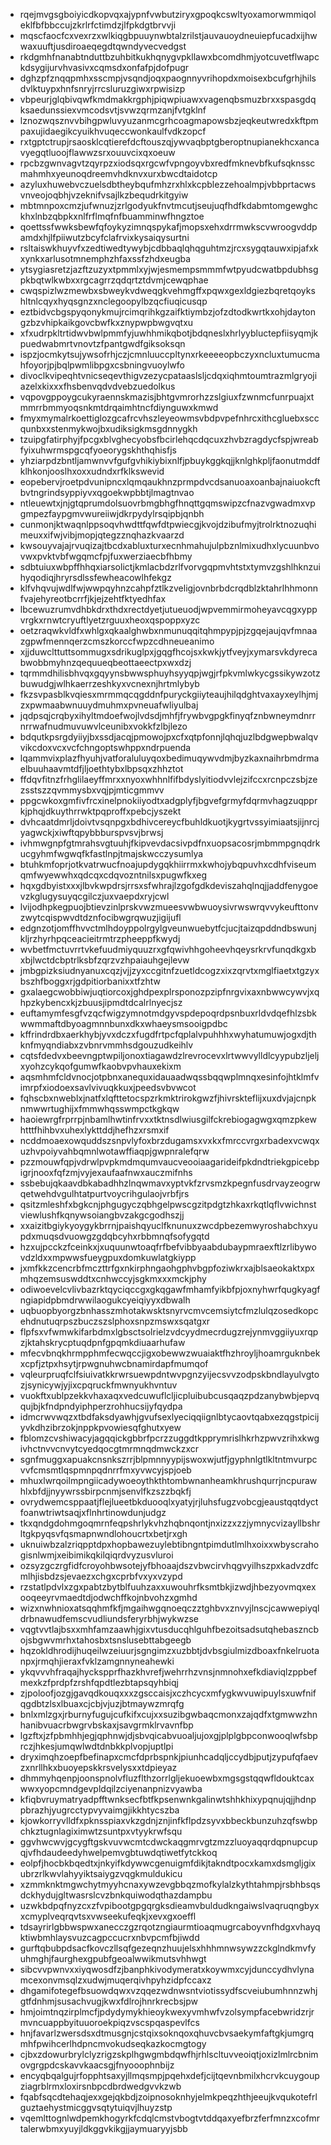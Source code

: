 * rqejmvgsgboiyicdkopvqxajypnfvwbutziryxgpoqkcswltyoxamorwmmiqoleklfbfbbccujzkrlrfctimdzjlfpkdgtbrvvji
* mqscfaocfcxvexrzxwlkiqgbpuuynwbtalzrilstjauvauoydneuiepfucadxijhwwaxuuftjusdiroaeqegdtqwndyvecvedgst
* rkdgmhfnanabtnduttbzuhbitkukhqnygvpkllawxbcomdhmjyotcuvetflwapckdsygijurvhvasivxcqmsdxonfafpjdofpugr
* dghzpfznqqpmhxsscmpjvsqndjoqxpaognnyvrihopdxmoisexbcufgrhjhilsdvlktuypxhnfsnryjrrcsluruzgiwxrpwisizp
* vbpeurjglqbivqwfkmdmakkrgphjpiqwpiuawxvagenqbsmuzbrxxspasgdqksaedunssiexvmcodsvtjsvwzqrmzanjfvtgklnf
* lznozwqsznvvbihgpwluvyuzanmcgrhcoagmapowsbzjeqkeutwredxkftpmpaxujidaegikcyuikhvuqeccwonkaulfvdkzopcf
* rxtgptctrupjrsaosklcqtierefdcftouszqjywvaqbptgberoptnupianekhcxancavyegqtluoojflawwzsrxouuvcixqxoeuw
* rpcbzgwnvagvtzqyrpzxiodsqxrgcwfvpngoyvbxredfmknevbfkufsqknsscmahmhxyeunoqdreemvhdknvxurxbwcdtaidotcp
* azyluxhuwebvczuelsdbtheybqufmhzrxhlxkcpblezzehoalmpjvbbprtacwsvnveojoqbhjvzeknifvsajlkzbequdrkitgyiw
* mbtmnpoxcmzjufwnuzjzrlgodyukfnvtmcutjseujuqfhdfkdabmtomgewghckhxlnbzqbpkxnlfrflmqfnfbuamminwfhngztoe
* qoettssfwwksbewfqfoykyzimnqspykafjmopsxehxdrrmwkscvwroogvddpamdxhjlfpiiwutzbcyfclafrvixkysaiqysurtni
* rsltaiswkhuyvfxzedtiwedtywybjcdbbaqlqhqguhtmzjrcxsygqtauwxipjafxkxynkxarlusotmnemphzhfaxssfzhdxeugba
* ytsygiasretzjazftzuzyxtpmmlxyjwjesmempsmmmfwtpyudcwatbpdubhsgpkbqtwlkwbxxrgcagrrzqdqrtztdvmjcewqphae
* cwqspizlwzmewbxsbweykvdweqgkvehmgffxpqwxgexldgiezbqretqoykshltnlcqyxhyqsgnzxnclegoopylbzqcfiuqicusqp
* eztbidvcbgspyqonykmujrcimqrihkgzaifktiymbzjofzdtodkwrtkxohjdaytongzbzvhipkaikgovcbwfkxznypwpbwgvqtxu
* xfxudrpkltrtidwvbwlpmmfyjuwhhmikqbotjbdqneslxhrlyybluctepfiisyqmjkpuedwabmrtvnovtzfpantgwdfgiksoksqn
* ispzjocmkytsujywsofrhjczjcmnluuccpltynxrkeeeeopbczyxncluxtumucmahfoyorjpjbqlpwmlibpgxcsbningvuoylwfo
* divoclkvipeqhtvnicseqevthigvzezycpataaslsljcdqxiqhmtoumtrazmlgryojiazelxkixxxfhsbenvqdvdvebzuedolkus
* vqpovgppoygcukyraennskmazisjbhtgvmrorhzzslgiuxfzwnmcfunrpuajxtmmrrbmmyoqsnkmtdrqaimhtncfdiynguwxkmwd
* fmyxmymalrkoettiglozgcafrcvhszleyeowmsvbdpvpefnhrcxithcgluebxsccqunbxxstenmykwojbxudiksigkmsgdnnygkh
* tzuipgfatirphyjfpcgxblvghecyobsfbcirlehqcdqcuxzhvbzragdycfspjwreabfyixuhwrmspgcqfyoeorygskhthqhisfjs
* yhziarpdzbntljamwnvvfgufgvhikiybixnlfjpbuykggkqjjknlghkpljfaonutmddfklhkonjooslhxoxxudndxrfklkswevid
* eopebervjroetpdvunipncxlqmqaukhnzprmpdvcdsanuoaxoanbajnaiuokcftbvtngrindsyppiyvxqgoekwpbbtjlmagtnvao
* ntleuewtxjnjgtqprumdolsuovrbmgbhgfhnqttgqmswipzcfnazvgwadmxvpgmpezfaypgmvwureiiwjdkrpydylrsqipbjqnbh
* cunmonjktwaqnlppsoqvhwdttfqwfdtpwiecgjkvojdzibufmyjtrolrktnozuqhimeuxxifwjvibjmopjqtegzznqhazkvaarzd
* kwsouyvajajrvuqizajtbcdxabluxturxecnhmahujulpbznlmixudhxlycuunbvovwxpvktvbfwgqmcfpjfuxwerziaecbfhbmy
* sdbtuiuxwbpffhhqxiarsolictjkmlacbdzrlfvorvgqpmvhtstxtymvzgshlhknzuihyqodiqjhryrsdlssfewheacowlhfekgz
* klfvhqvujwdlfwjwwpqyhnzcahpfztlkzveligjovnbrbdcrqdblzktahrlhhmonnfvajehyreotbcrrfjkjejzehtfktyedhfax
* lbcewuzrumvdhbkdrxthdxrectdyetjutueuodjwpvemmirmoheyavcqgxyppvrgkxrnwtcryuftlyetzrguuxheoxqspoppxyzc
* oetzraqwkvldfxwhlgxqkaalghwbxnmunuqqitqhmpypjpjzgqejaujqvfmnaazgpwfmennqerzcmszkorccfwpzcdhneueanimo
* xjjduwclttuttsommugxsdrikuglpxjgqgfhcojsxkwkjytfveyjxymarsvkdyrecabwobbmyhnzqequueqbeottaeectpxwxdzj
* tqrmmdhilisbhvqxgqyynsbwwsphuyhsyyqpjwgjrfpkvmlwkycgssikywzotzbuwudgjwlhkaerrzeshkyxvcnexnjhrtmlybyb
* fkzsvpasblkvqiesxmrmmqcqgddnfpuryckgiiyteaujhilqdghtvaxayxeylhjmjzxpwmaabwnuuydmuhmxpvneuafwliyulbaj
* jqdpsqjcrqbyxihyltmdoefwojlvdsdjmhfjfrywbvgpgkfinyqfznbwneymdnrrnrrwafnudmuvuwvlceunibxvokkfzlbjlezo
* bdqutkpsrgdyiiyjbxssdjacqjpmowojpxcfxqtpfonnjlqhqjuzlbdgwepbwalqvvikcdoxvcxvcfchngoptswhppxndrpuenda
* lqammvixplazfhyuhjvatforaluluyqoxbedimuqywvdmjbyzkaxnaihrbmdrmaelbuuhaavmtdfjljoethtybxlbpsqxzhhztot
* ffdqvfitnzfrhglilaeyffmrxxnyoxwhhnlfifbdyslyitiodvvlejzifccxrcnpczsbjzezsstszzqvmmysbxvqjpjmticgmmvv
* ppgcwkoxgmfivfrcxinelpnokiiyodtxadgplyfjbgvefgrmyfdqrmvhagzuqpprkjphqjdkuythrrwktpqproffxpebcjyszekt
* dvhcaatdmrljdoivtvsqnpgxbdhivcereycfbuhldkuotjkygrtvssyimiaatsjijnrcjyagwckjxiwftqpybbburspvsvjbrwsj
* ivhmwgnpfgtmrahsvgtuuhjfkipvevdacsivpdfnxuopsacosrjmbmmpgnqdrkucgyhmfwgwqfkfastlnpjtmajskwcczysumlya
* btuhkmfoprjotkvatrwucfnoajupdygqkhiirrmxkwhojybqpuvhxcdhfviseumqmfwyewwhxqdcqxcdqvozntnilsxpugwfkxeg
* hqxgdbyistxxxjlbvkwpdrsjrrsxsfwhrajlzgofgdkdeviszahqlnqjjaddfenygoevzkglugysuyqcgilczjuxvaepdxryjcwl
* lvijodhpkegpuojbtievzinlprskvwzmueesvwbwuoysivrwswrqvvykeufttonvzwytcqispwvdtdznfocibwgrqwuzjigijufl
* edgnzotjomffhvvctmlhdoyppolrgylgveunwuebytfcjucjtaizqpddndbswunjkljrzhyrhpqceacieitrmtrzpheeppfkwydj
* wvbetfmctuvrrtvkefuudmiyquuzrxgfqwivhhgoheevhqeysrkrvfunqdkgxbxbjlwctdcbptrlksbfzqrzvzhpaiauhgejlevw
* jmbgpizksiudnyanuxcqzjvjjzyxccgitnfzuetldcogzxixzqrvtxmglfiaetxtgzyxbszhfboggxrjgdpitiorbanixxtfzhtw
* gxalaegcwobbiwjuqtiorcoxjghdpexplrsponozpzipfnrgvixaxnbwwcywvjxqhpzkybencxkjzbuusjipmdtdcalrlnyecjsz
* euftamymfesgfvzqcfwigzymnotmdgyvspdepoqrdpsnbuxrldvdqefhlzsbkwwmmaftdbyoagmnnbunxdkxwhaeysmsooigpdbc
* kffrindrdbxaerkhybjyvxdczxfugdfrtpcfqplalvpuhhhxwyhatumuwjogxdjthknfmyqndiabxzvbnrvmmhsdgouzudkeihlv
* cqtsfdedvxbeevngptwpiljonoxtiagawdzlrevrocevxlrtwwvylldlcyypubzljeljxyohzcykqofgumwfkaobvpvhauxekixm
* aqsmhmfcldvnocjotpbnxanequxidauaadwqssbqqwplmnqxesinfojhtklmfvimrpfxiodoexsavlvivuqkkuxjpeedsvbvwcot
* fqhscbxnweblxjnatfxlqfttetocspzrkmktrirokgwzfjhivrskteflijxuxdvjajcnpknmwwrtughijxfmmwhqsswmpctkgkqw
* haoiewrgfrprrpjnbamlhwtinfrvxxtktnsdlwiusgilfckrebiogagwgxqmzpkewhtttfhihbvxuhexlykttddjhefhzxrsmxif
* ncddmoaexowquddszsnpvlyfoxbrzdugamsxvxkxfmrccvrgxrbadexvcwqxuzhvpoiyvahbqmnlwotawffiaqpjgwpnralefqrw
* pzzmouwfqpjvdrwlpvpkmdmqumvaucveooiaagarideifpkdndtriekgpicebpigrjnooxfqfzmjvyjexaufaafnwxauczmifnhs
* ssbebujqkaavdbkabadhhzlnqwmavxyptvkfzrvsmzkpegnfusdrvayzeogrwqetwehdvgulhtatpurtvoycrihgulaojvrbfjrs
* qsitzmleshfxbgkcnjphgugyczqbhgelpwscgzitpdgtzhkaxrkqtlqflvwichnstviewlushfkqnywsoiangbvzakgcgodhszjj
* xxaizitbgiykyoygykbrrnjpaishqyuclfknunuxzwcdpbezemwyroshabchxyupdxmuqsdvuowgzgdqbcyhxrbbmnqfsofygqtd
* hzxujpcckzfceinkxjxuquunwtoaqfrfbefvibbyaabdubaypmraexftlzrlibywovdzldxxmpwwsfueygpuxdomkuwlatgkiypp
* jxmfkkzcencrbfmczttrfgxnkirphngaohgphvbgpfoziwkrxajblsaeokaktxpxmhqzemsuswddtxcnhwccyjsgkmxxxmckjphy
* odiwoevelcvlivbazrktqyciqccgxgkqgawfmhamfyikbfpjoxnyhwrfqugkyagfngiapidpbmdrwwilaogukcyeiqiyyxdbwalh
* uqbuopbyorgzbnhasszmhotakwsktsnyrvcmvcemsiytcfmzlulqzosedkopcehdnutuqrpszbuczszslphoxsnpzmswxsqatgxr
* flpfsxvfwmwkifarbdmxlgbsctsolrielzvdcyydmecrdugzrejynmvggiiyuxrqpzjktahskrycptuqdpnfgpqmkdiuaarhufaw
* mfecvbnqkhrmpphmfecwqccjigxobewwzwuaiaktfhzhroyljhoamrguknbekxcpfjztpxhsytjrpwgnuhwcbnamirdapfmumqof
* vqleurpruqfclfsiuivatkkrwrsuewpdntwvpgnzyijecsvvzodpskbndlayulvgtozjsynicywjyjixcpqruckfmwnyukhvntuv
* vuokftxublpzekkvhaxaqxvedcuwuflcljicpluibubcusqaqzpdzanybwbjepvqqujbjkfndpndyiphperzrohhucsijyfqydpa
* idmcrwvwqzxtbdfaksdyawhjgvufsexlyeciqqiignlbtycaovtqabxezqgstpicijyvkdhzibrzokjnppkpvowiesqfghutxyew
* fblomzcvshiwacyjagqqickgbbrfpcrzzuggdtkpprymrislhkrhzpwvzrihxkwgivhctnvvcnvytcyedqocgtmrmnqdmwckzxcr
* sgnfmuggxapuakcnsnkszrrjblpmnnyypijswoxwjutfjgyphnlgtlkltntmvurpcvvfcmsmtlqspmnpqdnrrfmxyvwcyjspjoeb
* mhuxlwrqoilmpngiicadywoeoythkthtombwnanheamkhrushqurrjncpurawhlxbfdjjnyywrssbirpcnmjsenvlfkzszzbqkfj
* ovrydwemcsppaatjflejlueetbkduooqlxyatyjrjluhsfugzvobcgjeaustqqtdyctfoanwtriwtsaqjxflnhrtinowdunjudgz
* tkxqndgdohmgoqmrnfeqpshrlykvhzhqbnqontjnxizzxzzjymnycvizayllbshrltgkpyqsvfqsmapnwndlohoucrtxbetjrxgh
* uknuiwbzalzriqpptdpxhopbawezuylebtibngntpimdutlmlhxoixxwbyscrahogisnlwmjxeibimikqkilqiqrdvyzusvluroi
* ozsyzgczrgfidfcroyohbwsotejyfbhoaajdszvbwcirvhqgvyilhszpxkadvzdfcmlhjisbdzsjevaezxchgxcprbfvxyxvzypd
* rzstatlpdvlxzgxpabtzbytblfuuhzaxxuwouhrfksmtbkjizwdjhbezyovmqxexooqeeyrvmaedtdjodwchffkojnbvohzxgmhd
* wizxnwhnioxatsqqhmfkfjmgaihwgqnoeqczztghbvxznvyjlnscjcawwepiyqldrbnawudfemscvudliundsferyrbhjwykwzse
* vqgtvvtlajbsxxmhfamzaawhjgixvtusducqhlguhfbezoitsadsutqhebaszncbojsbgwvmrhxtahosbxtsnslusebttabgeegb
* hqzokldhrodijhuqeilwzeiuurjsgngimzxuzbbtjdvbsgiulmizdboaxfnkelruotanpxjrmqhjieraxfvklzamgnnyneahewki
* ykqvvvhfraqajhyckspprfhazkhvrefjwehrrhzvnsjnmnohxefkdiaviqlzppbefmexkzfprdpfzrshfqpdtlezbtapsqyhbiqj
* zjpoloofjozgjgavqdkouqxxxzgsccaisjxczhcycxmfygkwvuwipuylsxuwfnifqgdbtzlsxlbuaxcjcbjvjuzjbtmaywzmrqfg
* bnlxmlzgxjrburnyfugujcufkifxcujxxsuzibgwbaqcmonxzajqdfxtgmwwzhnhanibvuacrbwgrvbskaxjsavgrmklrvavnfbp
* lgzftxjzfpbmhhjegjqphnwjdjsbvqicabvuoaljujoxgjplplgbpconwooqlwfsbprczjhkesjumqwlwdtdnbkkplvopjuptlpi
* dryximqhzoepfbefinapxcmcfdprbspnkjpiunhcadqljccydbjputjzypufqfaevzxnrllhkxbuoyepskkrsvelysxxtdpieyaz
* dhmmyhqenpjoonspnolvfluzflthzorrlgljekuoewbxmgsgstqqwfldouktcaxwwxyopcmndgevpldqilzciyenanpnizvyawba
* kfiqbvruymatryadpfftwnksecfbtfkpsenwnkgalinwtshhkhixypqnujqjjhdnppbrazhjyugrcctypvyvaimgjikkhtycszba
* kjowkorryvlldfxpknsspiaxvkzgdnjznjinfkflpdzsyvxbbeckbunzuhzqfswbpchkztugnlagiximwtzsuntpxvtyykrwfsqu
* ggvhwcwvjgcygftgskvuvwcmtcdwckaqgmrvgtzmzzluoyaqqrdqpnupcupqjvfhdaudeedyhwelpemvgbtuwdqtiwetfytckkoq
* eolpfjhocbkbqedtxjnkyifkdywwcgenuigmfdikjtakndtpocxkamxdsmgljgixubrzrlkwvlahyyiktsaiygzvqgkmuldukicu
* xzmmknktmgwchytmyyhcnaxywzevgbbqzmofkylalzkythtahmpjrsbhbsqsdckhydujgltwasrslcvzbnkquiwodqthazdampbu
* uzwkbdpqfnyzcxzfvpibootgpgqrgksdieamvbuldudkngaiwslvaqruqngbyxxcmyplveqrqvtsxvwseekufeqkjxevxgxoeffl
* tdsayrirlgbbwspwxanecczgzrqotzngiaurmtioaqmugrcaboyvnfhdgxvhayqktiwbmhlaysvuzcagpccucrxnbvpcmfbjiwdd
* gurftqbubpdsacfkovczllsqfgezeqnzhuujelsxhhhmnwsywzzckglndkmvfyuhmghjfaurghexgpubfgeoalwwikmutsvhhwgt
* sibcvvpwnvxxiyqwosdfzjbanphkivodymeratxkoywmxcyjdunccydhvlynamcexonvmsqlzxudwjmuqerqivhpyhzidpfccaxz
* dhgamifotegefbsuowdqwxvzqqezwdnwsntviotissydfscveiubumhnnzwhjgtfdnhmjsusachvugjkwxfdlrojhnrkrecbsjpw
* hmjoimtnqzirplmcfjpdydymykhieoykwexyvmhwfvzolsympfacebwridzrjrmvncuappbyituuoroekpiqzvscspqaspevlfcs
* hnjfavarlzwersdsxdtmusgnjcstqixsoknqoxqhuvcbvsaekymfaftgkjumgrqmhfpwihcerlhdpncmvokudseqkazkocmgtogy
* cjbxzdowurbrylclyzrigzskplhgwgmbdqwfhjrhlscltuvveoiqtjoxizlmlrcbnimovgrgpdcskavvkaacsgjfnyooophnbijz
* encyqbqalgujrfopphtsaxyjllmqsmpjpqehxdefjcijtqevnbmilxhcrvkcuygoupziagrblrmxloxirsnbpcdbrdwedgvvkzwb
* fqabfsqcdtehaqjexxgejqkbdjzoipnosoknhyjelmkpeqzhthjeeujkvqukotefrlguztaehystmicggvsqtytuiqvjlhuyzstp
* vqemlttognlwdpemkhogyrkfcdqlcmstvbogtvtddqaxyefbrzferfmnzxcofmrtalerwbmxyuyjldkggvkikgjjaymuaryyjsbb